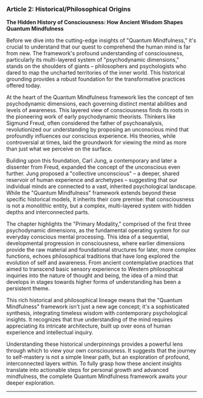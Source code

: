 ### Article 2: Historical/Philosophical Origins
**The Hidden History of Consciousness: How Ancient Wisdom Shapes Quantum Mindfulness**

Before we dive into the cutting-edge insights of "Quantum Mindfulness," it's crucial to understand that our quest to comprehend the human mind is far from new. The framework's profound understanding of consciousness, particularly its multi-layered system of "psychodynamic dimensions," stands on the shoulders of giants – philosophers and psychologists who dared to map the uncharted territories of the inner world. This historical grounding provides a robust foundation for the transformative practices offered today.

At the heart of the Quantum Mindfulness framework lies the concept of ten psychodynamic dimensions, each governing distinct mental abilities and levels of awareness. This layered view of consciousness finds its roots in the pioneering work of early psychodynamic theorists. Thinkers like Sigmund Freud, often considered the father of psychoanalysis, revolutionized our understanding by proposing an unconscious mind that profoundly influences our conscious experience. His theories, while controversial at times, laid the groundwork for viewing the mind as more than just what we perceive on the surface.

Building upon this foundation, Carl Jung, a contemporary and later a dissenter from Freud, expanded the concept of the unconscious even further. Jung proposed a "collective unconscious" – a deeper, shared reservoir of human experience and archetypes – suggesting that our individual minds are connected to a vast, inherited psychological landscape. While the "Quantum Mindfulness" framework extends beyond these specific historical models, it inherits their core premise: that consciousness is not a monolithic entity, but a complex, multi-layered system with hidden depths and interconnected parts.

The chapter highlights the "Primary Modality," comprised of the first three psychodynamic dimensions, as the fundamental operating system for our everyday conscious mental processing. This idea of a sequential, developmental progression in consciousness, where earlier dimensions provide the raw material and foundational structures for later, more complex functions, echoes philosophical traditions that have long explored the evolution of self and awareness. From ancient contemplative practices that aimed to transcend basic sensory experience to Western philosophical inquiries into the nature of thought and being, the idea of a mind that develops in stages towards higher forms of understanding has been a persistent theme.

This rich historical and philosophical lineage means that the "Quantum Mindfulness" framework isn't just a new age concept; it's a sophisticated synthesis, integrating timeless wisdom with contemporary psychological insights. It recognizes that true understanding of the mind requires appreciating its intricate architecture, built up over eons of human experience and intellectual inquiry.

Understanding these historical underpinnings provides a powerful lens through which to view your own consciousness. It suggests that the journey to self-mastery is not a simple linear path, but an exploration of profound, interconnected layers within. To fully grasp how these ancient insights translate into actionable steps for personal growth and advanced mindfulness, the complete Quantum Mindfulness framework awaits your deeper exploration.

---